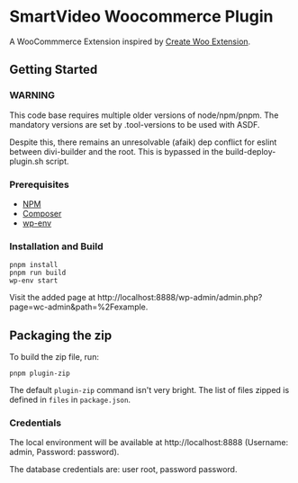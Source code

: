 # SmartVideo Woocommerce Plugin

A WooCommmerce Extension inspired by [Create Woo Extension](https://github.com/woocommerce/woocommerce/blob/trunk/packages/js/create-woo-extension/README.md).

## Getting Started

### WARNING

This code base requires multiple older versions of node/npm/pnpm. The mandatory versions are set by .tool-versions
to be used with ASDF.

Despite this, there remains an unresolvable (afaik) dep conflict for eslint between divi-builder and the root.
This is bypassed in the build-deploy-plugin.sh script.

### Prerequisites

-   [NPM](https://www.npmjs.com/)
-   [Composer](https://getcomposer.org/download/)
-   [wp-env](https://developer.wordpress.org/block-editor/reference-guides/packages/packages-env/)

### Installation and Build

```
pnpm install
pnpm run build
wp-env start
```

Visit the added page at http://localhost:8888/wp-admin/admin.php?page=wc-admin&path=%2Fexample.

## Packaging the zip

To build the zip file, run:

```
pnpm plugin-zip
```

The default `plugin-zip` command isn't very bright. The list of files zipped is defined in `files` in `package.json`.


### Credentials

The local environment will be available at http://localhost:8888 (Username: admin, Password: password).

The database credentials are: user root, password password. 

